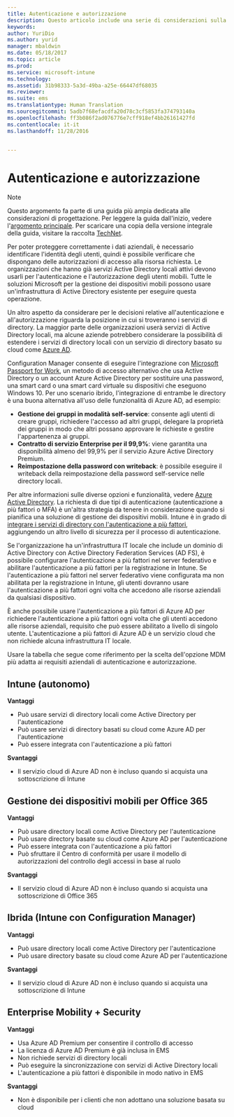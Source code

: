 ```yaml
---
title: Autenticazione e autorizzazione
description: Questo articolo include una serie di considerazioni sulla progettazione per l'autenticazione e l'autorizzazione da usare in uno scenario di gestione di dispositivi mobili (MDM).
keywords: 
author: YuriDio
ms.author: yurid
manager: mbaldwin
ms.date: 05/18/2017
ms.topic: article
ms.prod: 
ms.service: microsoft-intune
ms.technology: 
ms.assetid: 31b98333-5a3d-49ba-a25e-66447df68035
ms.reviewer: 
ms.suite: ems
ms.translationtype: Human Translation
ms.sourcegitcommit: 5adb7f68efacdfa20d78c3cf5853fa374793140a
ms.openlocfilehash: ff3b086f2ad076776e7cff918ef4bb26161427fd
ms.contentlocale: it-it
ms.lasthandoff: 11/28/2016


---
```


# <a name="authentication-and-authorization"></a>Autenticazione e autorizzazione

>[!NOTE]
>Questo argomento fa parte di una guida più ampia dedicata alle considerazioni di progettazione. Per leggere la guida dall'inizio, vedere l'[argomento principale](mdm-design-considerations-guide.md). Per scaricare una copia della versione integrale della guida, visitare la raccolta [TechNet](https://gallery.technet.microsoft.com/Mobile-Device-Management-7d401582).

Per poter proteggere correttamente i dati aziendali, è necessario identificare l'identità degli utenti, quindi è possibile verificare che dispongano delle autorizzazioni di accesso alla risorsa richiesta. Le organizzazioni che hanno già servizi Active Directory locali attivi devono usarli per l'autenticazione e l'autorizzazione degli utenti mobili. Tutte le soluzioni Microsoft per la gestione dei dispositivi mobili possono usare un'infrastruttura di Active Directory esistente per eseguire questa operazione.

Un altro aspetto da considerare per le decisioni relative all'autenticazione e all'autorizzazione riguarda la posizione in cui si troveranno i servizi di directory. La maggior parte delle organizzazioni userà servizi di Active Directory locali, ma alcune aziende potrebbero considerare la possibilità di estendere i servizi di directory locali con un servizio di directory basato su cloud come [Azure AD](http://azure.microsoft.com/documentation/articles/active-directory-whatis/).

Configuration Manager consente di eseguire l'integrazione con [Microsoft Passport for Work](https://technet.microsoft.com/library/mt488797.aspx), un metodo di accesso alternativo che usa Active Directory o un account Azure Active Directory per sostituire una password, una smart card o una smart card virtuale su dispositivi che eseguono Windows 10. Per uno scenario ibrido, l'integrazione di entrambe le directory è una buona alternativa all'uso delle funzionalità di Azure AD, ad esempio:

- **Gestione dei gruppi in modalità self-service**: consente agli utenti di creare gruppi, richiedere l'accesso ad altri gruppi, delegare la proprietà dei gruppi in modo che altri possano approvare le richieste e gestire l'appartenenza ai gruppi.
- **Contratto di servizio Enterprise per il 99,9%**: viene garantita una disponibilità almeno del 99,9% per il servizio Azure Active Directory Premium.
- **Reimpostazione della password con writeback**: è possibile eseguire il writeback della reimpostazione della password self-service nelle directory locali.

Per altre informazioni sulle diverse opzioni e funzionalità, vedere [Azure Active Directory](https://msdn.microsoft.com/library/azure/dn532272.aspx).
La richiesta di due tipi di autenticazione (autenticazione a più fattori o MFA) è un'altra strategia da tenere in considerazione quando si pianifica una soluzione di gestione dei dispositivi mobili. Intune è in grado di [integrare i servizi di directory con l'autenticazione a più fattori](https://technet.microsoft.com/library/dn889751.aspx), aggiungendo un altro livello di sicurezza per il processo di autenticazione.

Se l'organizzazione ha un'infrastruttura IT locale che include un dominio di Active Directory con Active Directory Federation Services (AD FS), è possibile configurare l'autenticazione a più fattori nel server federativo e abilitare l'autenticazione a più fattori per la registrazione in Intune. Se l'autenticazione a più fattori nel server federativo viene configurata ma non abilitata per la registrazione in Intune, gli utenti dovranno usare l'autenticazione a più fattori ogni volta che accedono alle risorse aziendali da qualsiasi dispositivo.

È anche possibile usare l'autenticazione a più fattori di Azure AD per richiedere l'autenticazione a più fattori ogni volta che gli utenti accedono alle risorse aziendali, requisito che può essere abilitato a livello di singolo utente. L'autenticazione a più fattori di Azure AD è un servizio cloud che non richiede alcuna infrastruttura IT locale.

Usare la tabella che segue come riferimento per la scelta dell'opzione MDM più adatta ai requisiti aziendali di autenticazione e autorizzazione.

## <a name="intune-standalone"></a>Intune (autonomo)

**Vantaggi**

- Può usare servizi di directory locali come Active Directory per l'autenticazione
- Può usare servizi di directory basati su cloud come Azure AD per l'autenticazione
- Può essere integrata con l'autenticazione a più fattori

**Svantaggi**

- Il servizio cloud di Azure AD non è incluso quando si acquista una sottoscrizione di Intune

## <a name="mdm-for-office-365"></a>Gestione dei dispositivi mobili per Office 365

**Vantaggi**

- Può usare directory locali come Active Directory per l'autenticazione
- Può usare directory basate su cloud come Azure AD per l'autenticazione
- Può essere integrata con l'autenticazione a più fattori
- Può sfruttare il Centro di conformità per usare il modello di autorizzazioni del controllo degli accessi in base al ruolo

**Svantaggi**

- Il servizio cloud di Azure AD non è incluso quando si acquista una sottoscrizione di Office 365

## <a name="hybrid-intune-with-configmgr"></a>Ibrida (Intune con Configuration Manager)

**Vantaggi**

- Può usare directory locali come Active Directory per l'autenticazione
- Può usare directory basate su cloud come Azure AD per l'autenticazione

**Svantaggi**

- Il servizio cloud di Azure AD non è incluso quando si acquista una sottoscrizione di Intune

## <a name="enterprise-mobility--security"></a>Enterprise Mobility + Security

**Vantaggi**

- Usa Azure AD Premium per consentire il controllo di accesso
- La licenza di Azure AD Premium è già inclusa in EMS
- Non richiede servizi di directory locali
- Può eseguire la sincronizzazione con servizi di Active Directory locali
- L'autenticazione a più fattori è disponibile in modo nativo in EMS

**Svantaggi**

- Non è disponibile per i clienti che non adottano una soluzione basata su cloud

